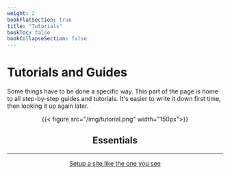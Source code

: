 ```yaml
---
weight: 2
bookFlatSection: true
title: "Tutorials"
bookToc: false
bookCollapseSection: false
---
```


# Tutorials and Guides

Some things have to be done a specific way. This part of the page is home to all step-by-step guides and tutorials. It's easier to write it down first time, then looking it up again later.

<div align="center">

{{< figure src="/img/tutorial.png" width="150px">}}

## Essentials

---

[Setup a site like the one you see](/docs/tutorials/setup_blog.md)

</div>
